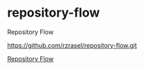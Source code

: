 # repository-flow
Repository Flow

https://github.com/rzrasel/repository-flow.git

[Repository Flow](https://rzrasel.github.io/repository-flow/)